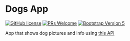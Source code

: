 # Dogs App

[![GitHub license](https://img.shields.io/github/license/Naereen/StrapDown.js.svg)](https://github.com/GabrielCrackPro/dogs-app/master/LICENSE)
[![PRs Welcome](https://img.shields.io/badge/PRs-welcome-brightgreen.svg?style=flat-square)](https://github.com/GabrielCrackPro/dogs-app/pulls)
[![Bootstrap Version 5](https://img.shields.io/badge/Bootstrap-5.0-blueviolet?style=flat-square&logo=bootstrap)](https://getbootstrap.com/docs/versions/)

App that shows dog pictures and info using <a href="https://dog.ceo/dog-api/" target="blank">this API</a> 
